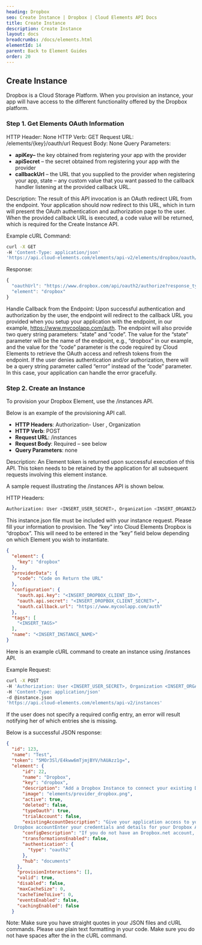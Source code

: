 ```yaml
---
heading: Dropbox
seo: Create Instance | Dropbox | Cloud Elements API Docs
title: Create Instance
description: Create Instance
layout: docs
breadcrumbs: /docs/elements.html
elementId: 14
parent: Back to Element Guides
order: 20
---
```


## Create Instance

Dropbox is a Cloud Storage Platform. When you provision an instance, your app will have access to the different functionality offered by the Dropbox platform.

### Step 1. Get Elements OAuth Information

HTTP Header: None
HTTP Verb: GET
Request URL: /elements/{key}/oauth/url
Request Body: None
Query Parameters:

* __apiKey–__ the key obtained from registering your app with the provider
* __apiSecret__ – the secret obtained from registering your app with the provider
* __callbackUrl__ – the URL that you supplied to the provider when registering your app, state – any custom value that you want passed to the callback handler listening at the provided callback URL.

Description: The result of this API invocation is an OAuth redirect URL from the endpoint. Your application should now redirect to this URL, which in turn will present the OAuth authentication and authorization page to the user. When the provided callback URL is executed, a code value will be returned, which is required for the Create Instance API.

Example cURL Command:

```bash
curl -X GET
-H 'Content-Type: application/json'
'https://api.cloud-elements.com/elements/api-v2/elements/dropbox/oauth/url?apiKey=fake_Dropbox_api_key&apiSecret=fake_Dropbox_api_secret&callbackUrl=https://www.mycoolapp.com/auth&state=dropbox'
```

Response:

```javascript
{
  "oauthUrl": "https://www.dropbox.com/api/oauth2/authorize?response_type=code&client_id=insert_dropbox_client_id0&redirect_uri=https://www.mycoolapp.com/auth&state=dropbox",
  "element": "dropbox"
}
```

Handle Callback from the Endpoint:
Upon successful authentication and authorization by the user, the endpoint will redirect to the callback URL you provided when you setup your application with the endpoint, in our example, https://www.mycoolapp.com/auth. The endpoint will also provide two query string parameters: “state” and “code”. The value for the “state” parameter will be the name of the endpoint, e.g., “dropbox” in our example, and the value for the “code” parameter is the code required by Cloud Elements to retrieve the OAuth access and refresh tokens from the endpoint. If the user denies authentication and/or authorization, there will be a query string parameter called “error” instead of the “code” parameter. In this case, your application can handle the error gracefully.

### Step 2. Create an Instance

To provision your Dropbox Element, use the /instances API.

Below is an example of the provisioning API call.

* __HTTP Headers__: Authorization- User <user secret>, Organization <organization secret>
* __HTTP Verb__: POST
* __Request URL__: /instances
* __Request Body__: Required – see below
* __Query Parameters__: none

Description: An Element token is returned upon successful execution of this API. This token needs to be retained by the application for all subsequent requests involving this element instance.

A sample request illustrating the /instances API is shown below.

HTTP Headers:

```bash
Authorization: User <INSERT_USER_SECRET>, Organization <INSERT_ORGANIZATION_SECRET>

```
This instance.json file must be included with your instance request.  Please fill your information to provision.  The “key” into Cloud Elements Dropbox is “dropbox”.  This will need to be entered in the “key” field below depending on which Element you wish to instantiate.

```json
{
  "element": {
    "key": "dropbox"
  },
  "providerData": {
    "code": "Code on Return the URL"
  },
  "configuration": {
    "oauth.api.key": "<INSERT_DROPBOX_CLIENT_ID>",
    "oauth.api.secret": "<INSERT_DROPBOX_CLIENT_SECRET>",
    "oauth.callback.url": "https://www.mycoolapp.com/auth"
  },
  "tags": [
    "<INSERT_TAGS>"
  ],
  "name": "<INSERT_INSTANCE_NAME>"
}
```

Here is an example cURL command to create an instance using /instances API.

Example Request:

```bash
curl -X POST
-H 'Authorization: User <INSERT_USER_SECRET>, Organization <INSERT_ORGANIZATION_SECRET>'
-H 'Content-Type: application/json'
-d @instance.json
'https://api.cloud-elements.com/elements/api-v2/instances'
```

If the user does not specify a required config entry, an error will result notifying her of which entries she is missing.

Below is a successful JSON response:

```json
{
  "id": 123,
  "name": "Test",
  "token": "5MOr3Sl/E4kww6mTjmjBYV/hAUAzz1g=",
  "element": {
      "id": 22,
      "name": "Dropbox",
      "key": "dropbox",
      "description": "Add a Dropbox Instance to connect your existing Dropbox account to the Documents Hub, allowing you to manage files and folders. You will need your Dropbox account information to add an instance.",
      "image": "elements/provider_dropbox.png",
      "active": true,
      "deleted": false,
      "typeOauth": true,
      "trialAccount": false,
      "existingAccountDescription": "Give your application access to your existing
   Dropbox accountEnter your credentials and details for your Dropbox Account",
      "configDescription": "If you do not have an Dropbox.net account, you can create one at Dropbox.Net Signup",
      "transformationsEnabled": false,
      "authentication": {
        "type": "oauth2"
      },
      "hub": "documents"
    },
    "provisionInteractions": [],
    "valid": true,
    "disabled": false,
    "maxCacheSize": 0,
    "cacheTimeToLive": 0,
    "eventsEnabled": false,
    "cachingEnabled": false
  }
```

Note:  Make sure you have straight quotes in your JSON files and cURL commands.  Please use plain text formatting in your code.  Make sure you do not have spaces after the in the cURL command.
